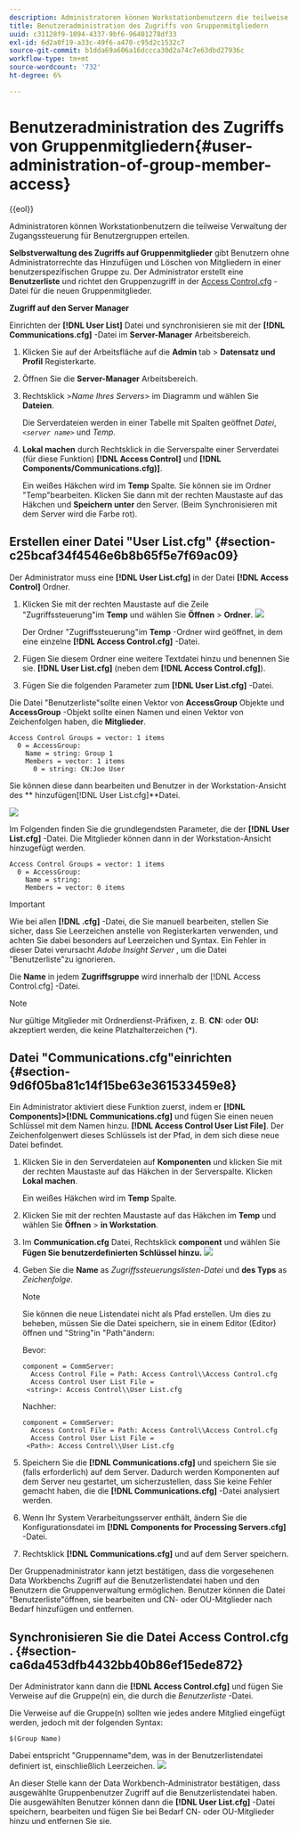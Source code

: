 ```yaml
---
description: Administratoren können Workstationbenutzern die teilweise Verwaltung der Zugangssteuerung für Benutzergruppen erteilen.
title: Benutzeradministration des Zugriffs von Gruppenmitgliedern
uuid: c31128f9-1094-4337-9bf6-96401278df33
exl-id: 6d2a0f19-a33c-49f6-a470-c95d2c1532c7
source-git-commit: b1dda69a606a16dccca30d2a74c7e63dbd27936c
workflow-type: tm+mt
source-wordcount: '732'
ht-degree: 6%

---
```


# Benutzeradministration des Zugriffs von Gruppenmitgliedern{#user-administration-of-group-member-access}

{{eol}}

Administratoren können Workstationbenutzern die teilweise Verwaltung der Zugangssteuerung für Benutzergruppen erteilen.

**Selbstverwaltung des Zugriffs auf Gruppenmitglieder** gibt Benutzern ohne Administratorrechte das Hinzufügen und Löschen von Mitgliedern in einer benutzerspezifischen Gruppe zu. Der Administrator erstellt eine **Benutzerliste** und richtet den Gruppenzugriff in der [Access Control.cfg](https://experienceleague.adobe.com/docs/data-workbench/using/server-admin-install/admin-dwb-server/access-control/c-config-acs-ctrl.html) -Datei für die neuen Gruppenmitglieder.

**Zugriff auf den Server Manager**

Einrichten der **[!DNL User List]** Datei und synchronisieren sie mit der **[!DNL Communications.cfg]** -Datei im **Server-Manager** Arbeitsbereich.

1. Klicken Sie auf der Arbeitsfläche auf die **Admin** tab > **Datensatz und Profil** Registerkarte.

1. Öffnen Sie die **Server-Manager** Arbeitsbereich.
1. Rechtsklick >*Name Ihres Servers*> im Diagramm und wählen Sie **Dateien**.

   Die Serverdateien werden in einer Tabelle mit Spalten geöffnet *Datei*, *`<server name>`* und *Temp*.

1. **Lokal machen** durch Rechtsklick in die Serverspalte einer Serverdatei (für diese Funktion) **[!DNL Access Control]** und **[!DNL Components/Communications.cfg)]**.

   Ein weißes Häkchen wird im **Temp** Spalte. Sie können sie im Ordner &quot;Temp&quot;bearbeiten. Klicken Sie dann mit der rechten Maustaste auf das Häkchen und **Speichern unter** den Server. (Beim Synchronisieren mit dem Server wird die Farbe rot).

## Erstellen einer Datei &quot;User List.cfg&quot; {#section-c25bcaf34f4546e6b8b65f5e7f69ac09}

Der Administrator muss eine **[!DNL User List.cfg]** in der Datei **[!DNL Access Control]** Ordner.

1. Klicken Sie mit der rechten Maustaste auf die Zeile &quot;Zugriffssteuerung&quot;im **Temp** und wählen Sie **Öffnen** > **Ordner**. ![](assets/6_4_workstation_groups_3.png)

   Der Ordner &quot;Zugriffssteuerung&quot;im **Temp** -Ordner wird geöffnet, in dem eine einzelne **[!DNL Access Control.cfg]** -Datei.

1. Fügen Sie diesem Ordner eine weitere Textdatei hinzu und benennen Sie sie. **[!DNL User List.cfg]** (neben dem **[!DNL Access Control.cfg]**).

1. Fügen Sie die folgenden Parameter zum **[!DNL User List.cfg]** -Datei.

Die Datei &quot;Benutzerliste&quot;sollte einen Vektor von **AccessGroup** Objekte und **AccessGroup** -Objekt sollte einen Namen und einen Vektor von Zeichenfolgen haben, die **Mitglieder**.

```
Access Control Groups = vector: 1 items 
  0 = AccessGroup:  
    Name = string: Group 1 
    Members = vector: 1 items 
      0 = string: CN:Joe User
```

Sie können diese dann bearbeiten und Benutzer in der Workstation-Ansicht des ** hinzufügen[!DNL User List.cfg]**Datei.

![](assets/6_4_workstation_groups_4.png)

Im Folgenden finden Sie die grundlegendsten Parameter, die der **[!DNL User List.cfg]** -Datei. Die Mitglieder können dann in der Workstation-Ansicht hinzugefügt werden.

```
Access Control Groups = vector: 1 items 
  0 = AccessGroup:  
    Name = string:  
    Members = vector: 0 items
```

>[!IMPORTANT]
>
>Wie bei allen **[!DNL .cfg]** -Datei, die Sie manuell bearbeiten, stellen Sie sicher, dass Sie Leerzeichen anstelle von Registerkarten verwenden, und achten Sie dabei besonders auf Leerzeichen und Syntax. Ein Fehler in dieser Datei verursacht *Adobe Insight Server* , um die Datei &quot;Benutzerliste&quot;zu ignorieren.

Die **Name** in jedem **Zugriffsgruppe** wird innerhalb der [!DNL Access Control.cfg] -Datei.

>[!NOTE]
>
>Nur gültige Mitglieder mit Ordnerdienst-Präfixen, z. B. **CN:** oder **OU:** akzeptiert werden, die keine Platzhalterzeichen (&#42;).

## Datei &quot;Communications.cfg&quot;einrichten {#section-9d6f05ba81c14f15be63e361533459e8}

Ein Administrator aktiviert diese Funktion zuerst, indem er **[!DNL Components]>[!DNL Communications.cfg]** und fügen Sie einen neuen Schlüssel mit dem Namen hinzu. **[!DNL Access Control User List File]**. Der Zeichenfolgenwert dieses Schlüssels ist der Pfad, in dem sich diese neue Datei befindet.

1. Klicken Sie in den Serverdateien auf **Komponenten** und klicken Sie mit der rechten Maustaste auf das Häkchen in der Serverspalte. Klicken **Lokal machen**.

   Ein weißes Häkchen wird im **Temp** Spalte.

1. Klicken Sie mit der rechten Maustaste auf das Häkchen im **Temp** und wählen Sie **Öffnen** > **in Workstation**.

1. Im **Communication.cfg** Datei, Rechtsklick **component** und wählen Sie **Fügen Sie benutzerdefinierten Schlüssel hinzu.** ![](assets/6_4_workstation_groups.png)

1. Geben Sie die **Name** as *Zugriffssteuerungslisten-Datei* und **des Typs** as *Zeichenfolge*.

   >[!NOTE]
   >
   >Sie können die neue Listendatei nicht als Pfad erstellen. Um dies zu beheben, müssen Sie die Datei speichern, sie in einem Editor (Editor) öffnen und &quot;String&quot;in &quot;Path&quot;ändern:

   Bevor:

   ```
   component = CommServer:  
     Access Control File = Path: Access Control\\Access Control.cfg 
     Access Control User List File =  
    <string>: Access Control\\User List.cfg
   ```

   Nachher:

   ```
   component = CommServer:  
     Access Control File = Path: Access Control\\Access Control.cfg 
     Access Control User List File =  
    <Path>: Access Control\\User List.cfg
   ```

1. Speichern Sie die **[!DNL Communications.cfg]** und speichern Sie sie (falls erforderlich) auf dem Server. Dadurch werden Komponenten auf dem Server neu gestartet, um sicherzustellen, dass Sie keine Fehler gemacht haben, die die **[!DNL Communications.cfg]** -Datei analysiert werden.
1. Wenn Ihr System Verarbeitungsserver enthält, ändern Sie die Konfigurationsdatei im **[!DNL Components for Processing Servers.cfg]** -Datei.
1. Rechtsklick **[!DNL Communications.cfg]** und auf dem Server speichern.

Der Gruppenadministrator kann jetzt bestätigen, dass die vorgesehenen Data Workbenchs Zugriff auf die Benutzerlistendatei haben und den Benutzern die Gruppenverwaltung ermöglichen. Benutzer können die Datei &quot;Benutzerliste&quot;öffnen, sie bearbeiten und CN- oder OU-Mitglieder nach Bedarf hinzufügen und entfernen.

## Synchronisieren Sie die Datei Access Control.cfg . {#section-ca6da453dfb4432bb40b86ef15ede872}

Der Administrator kann dann die **[!DNL Access Control.cfg]** und fügen Sie Verweise auf die Gruppe(n) ein, die durch die *Benutzerliste* -Datei.

Die Verweise auf die Gruppe(n) sollten wie jedes andere Mitglied eingefügt werden, jedoch mit der folgenden Syntax:

```
$(Group Name)
```

Dabei entspricht &quot;Gruppenname&quot;dem, was in der Benutzerlistendatei definiert ist, einschließlich Leerzeichen. ![](assets/6_4_workstation_groups_2.png)

An dieser Stelle kann der Data Workbench-Administrator bestätigen, dass ausgewählte Gruppenbenutzer Zugriff auf die Benutzerlistendatei haben. Die ausgewählten Benutzer können dann die **[!DNL User List.cfg]** -Datei speichern, bearbeiten und fügen Sie bei Bedarf CN- oder OU-Mitglieder hinzu und entfernen Sie sie.
